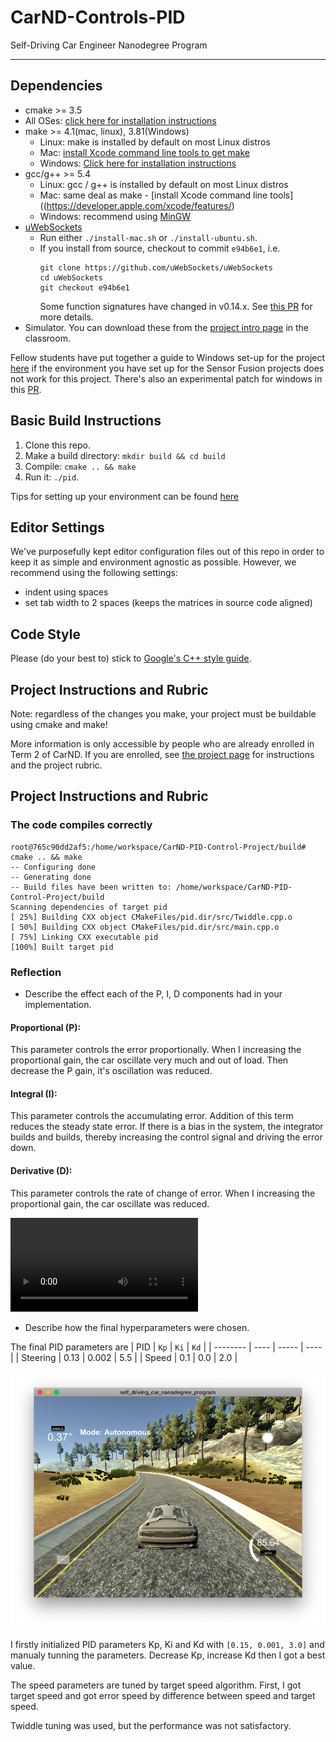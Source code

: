 # CarND-Controls-PID
Self-Driving Car Engineer Nanodegree Program

---


[//]: # "Image References"

[movie1]: ./pid_driving.mp4 "PID Driving"
[image1]: ./best_driving.png "Best Driving"


## Dependencies

* cmake >= 3.5
 * All OSes: [click here for installation instructions](https://cmake.org/install/)
* make >= 4.1(mac, linux), 3.81(Windows)
  * Linux: make is installed by default on most Linux distros
  * Mac: [install Xcode command line tools to get make](https://developer.apple.com/xcode/features/)
  * Windows: [Click here for installation instructions](http://gnuwin32.sourceforge.net/packages/make.htm)
* gcc/g++ >= 5.4
  * Linux: gcc / g++ is installed by default on most Linux distros
  * Mac: same deal as make - [install Xcode command line tools]((https://developer.apple.com/xcode/features/)
  * Windows: recommend using [MinGW](http://www.mingw.org/)
* [uWebSockets](https://github.com/uWebSockets/uWebSockets)
  * Run either `./install-mac.sh` or `./install-ubuntu.sh`.
  * If you install from source, checkout to commit `e94b6e1`, i.e.
    ```
    git clone https://github.com/uWebSockets/uWebSockets 
    cd uWebSockets
    git checkout e94b6e1
    ```
    Some function signatures have changed in v0.14.x. See [this PR](https://github.com/udacity/CarND-MPC-Project/pull/3) for more details.
* Simulator. You can download these from the [project intro page](https://github.com/udacity/self-driving-car-sim/releases) in the classroom.

Fellow students have put together a guide to Windows set-up for the project [here](https://s3-us-west-1.amazonaws.com/udacity-selfdrivingcar/files/Kidnapped_Vehicle_Windows_Setup.pdf) if the environment you have set up for the Sensor Fusion projects does not work for this project. There's also an experimental patch for windows in this [PR](https://github.com/udacity/CarND-PID-Control-Project/pull/3).

## Basic Build Instructions

1. Clone this repo.
2. Make a build directory: `mkdir build && cd build`
3. Compile: `cmake .. && make`
4. Run it: `./pid`. 

Tips for setting up your environment can be found [here](https://classroom.udacity.com/nanodegrees/nd013/parts/40f38239-66b6-46ec-ae68-03afd8a601c8/modules/0949fca6-b379-42af-a919-ee50aa304e6a/lessons/f758c44c-5e40-4e01-93b5-1a82aa4e044f/concepts/23d376c7-0195-4276-bdf0-e02f1f3c665d)

## Editor Settings

We've purposefully kept editor configuration files out of this repo in order to
keep it as simple and environment agnostic as possible. However, we recommend
using the following settings:

* indent using spaces
* set tab width to 2 spaces (keeps the matrices in source code aligned)

## Code Style

Please (do your best to) stick to [Google's C++ style guide](https://google.github.io/styleguide/cppguide.html).

## Project Instructions and Rubric

Note: regardless of the changes you make, your project must be buildable using
cmake and make!

More information is only accessible by people who are already enrolled in Term 2
of CarND. If you are enrolled, see [the project page](https://classroom.udacity.com/nanodegrees/nd013/parts/40f38239-66b6-46ec-ae68-03afd8a601c8/modules/f1820894-8322-4bb3-81aa-b26b3c6dcbaf/lessons/e8235395-22dd-4b87-88e0-d108c5e5bbf4/concepts/6a4d8d42-6a04-4aa6-b284-1697c0fd6562)
for instructions and the project rubric.

## Project Instructions and Rubric

### The code compiles correctly

```
root@765c90dd2af5:/home/workspace/CarND-PID-Control-Project/build# cmake .. && make
-- Configuring done
-- Generating done
-- Build files have been written to: /home/workspace/CarND-PID-Control-Project/build
Scanning dependencies of target pid
[ 25%] Building CXX object CMakeFiles/pid.dir/src/Twiddle.cpp.o
[ 50%] Building CXX object CMakeFiles/pid.dir/src/main.cpp.o
[ 75%] Linking CXX executable pid
[100%] Built target pid
```



### Reflection

- Describe the effect each of the P, I, D components had in your implementation.

#### Proportional (P):

This parameter controls the error proportionally. When I increasing the proportional gain, the car oscillate very much and out of load. Then decrease the P gain, it's oscillation was reduced. 

#### Integral (I):

This parameter controls the accumulating error. Addition of this term reduces the steady state error. If there is a bias in the system, the integrator builds and builds, thereby increasing the control signal and driving the error down.

#### Derivative (D):

This parameter controls the rate of change of error. When I increasing the proportional gain, the car oscillate was reduced. 

![alt text][movie1]

- Describe how the final hyperparameters were chosen.

The final PID parameters are
| PID      | `Kp` | `Ki`  | `Kd` |
| -------- | ---- | ----- | ---- |
| Steering | 0.13 | 0.002 | 5.5  |
| Speed    | 0.1  | 0.0   | 2.0  |

![alt text][image1]

I firstly initialized PID parameters Kp, Ki and Kd with `[0.15, 0.001, 3.0]` and manualy tunning the parameters.
Decrease Kp, increase Kd then I got a best value.

The speed parameters are tuned by target speed algorithm.
First, I got target speed and got error speed by difference between speed and target speed.

Twiddle tuning was used, but the performance was not satisfactory.

